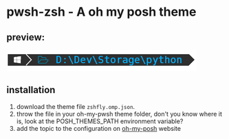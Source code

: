 # pwsh-zsh - A oh my posh theme 

## preview:
![](https://raw.githubusercontent.com/flyyt4/pwsh-zsh/fly/preview.png)
## installation
1. download the theme file `zshfly.omp.json`.
2. throw the file in your oh-my-pwsh theme folder, don't you know where it is, look at the POSH_THEMES_PATH environment variable?
3. add the topic to the configuration on [oh-my-posh](https://ohmyposh.dev/docs/installation/customize) website
